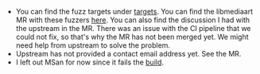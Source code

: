 - You can find the fuzz targets under [targets](./targets). You can find the
  libmediaart MR with these fuzzers
  [here](https://gitlab.gnome.org/GNOME/gdk-pixbuf/-/merge_requests/84). You can
  also find the discussion I had with the upstream in the MR. There was an issue
  with the CI pipeline that we could not fix, so that's why the MR has not been
  merged yet. We might need help from upstream to solve the problem.
- Upstream has not provided a contact email address yet. See the MR.
- I left out MSan for now since it fails the
  [build](https://github.com/google/oss-fuzz/runs/1448949557#step:7:7447).
